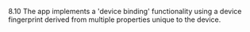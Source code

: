 8.10 The app implements a 'device binding' functionality using a device fingerprint derived from multiple properties unique to the device.